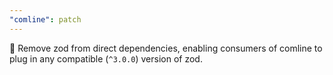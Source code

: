 ```yaml
---
"comline": patch
---
```


🐛 Remove zod from direct dependencies, enabling consumers of comline to plug in any compatible (`^3.0.0`) version of zod.
